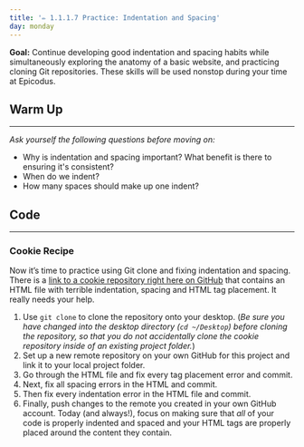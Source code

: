 ```yaml
---
title: '✏️ 1.1.1.7 Practice: Indentation and Spacing'
day: monday
---
```


**Goal:** Continue developing good indentation and spacing habits while simultaneously exploring the anatomy of a basic website, and practicing cloning Git repositories. These skills will be used nonstop during your time at Epicodus.

## Warm Up

---

_Ask yourself the following questions before moving on:_

* Why is indentation and spacing important? What benefit is there to ensuring it's consistent?
* When do we indent?
* How many spaces should make up one indent?

## Code
---

### Cookie Recipe

Now it’s time to practice using Git clone and fixing indentation and spacing. There is a [link to a cookie repository right here on GitHub](https://github.com/epicodus-lessons/cookie-recipe) that contains an HTML file with terrible indentation, spacing and HTML tag placement.  It really needs your help.  

1.  Use `git clone` to clone the repository onto your desktop. (_Be sure you have changed into the desktop directory (`cd ~/Desktop`) before cloning the repository, so that you do not accidentally clone the cookie repository inside of an existing project folder._)
2.  Set up a new remote repository on your own GitHub for this project and link it to your local project folder.
3.  Go through the HTML file and fix every tag placement error and commit.
4.  Next, fix all spacing errors in the HTML and commit.
5. Then fix every indentation error in the HTML file and commit.
6.  Finally, push changes to the remote you created in your own GitHub account.
Today (and always!), focus on making sure that _all_ of your code is properly indented and spaced and your HTML tags are properly placed around the content they contain.
